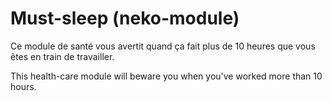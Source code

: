 # Must-sleep (neko-module)
Ce module de santé vous avertit quand ça fait plus de 10 heures que vous
êtes en train de travailler.

This health-care module will beware you when you've worked more than 10 hours.
